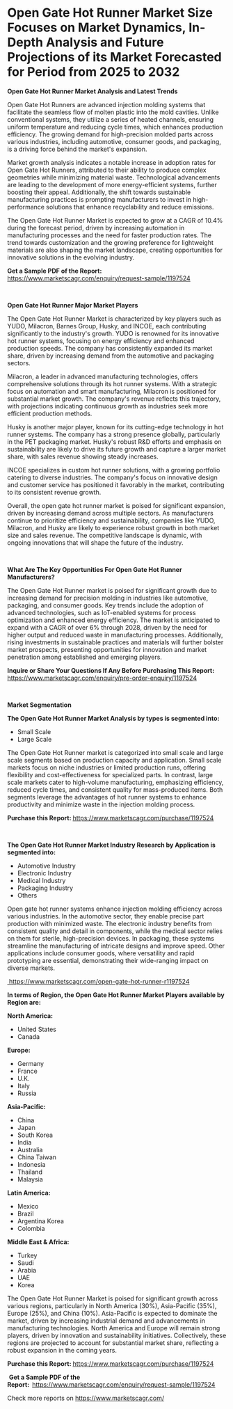 <p><h1>Open Gate Hot Runner Market Size Focuses on Market Dynamics, In-Depth Analysis and Future Projections of its Market Forecasted for Period from 2025 to 2032</h1></p><p><strong>Open Gate Hot Runner Market Analysis and Latest Trends</strong></p>
<p><p>Open Gate Hot Runners are advanced injection molding systems that facilitate the seamless flow of molten plastic into the mold cavities. Unlike conventional systems, they utilize a series of heated channels, ensuring uniform temperature and reducing cycle times, which enhances production efficiency. The growing demand for high-precision molded parts across various industries, including automotive, consumer goods, and packaging, is a driving force behind the market's expansion.</p><p>Market growth analysis indicates a notable increase in adoption rates for Open Gate Hot Runners, attributed to their ability to produce complex geometries while minimizing material waste. Technological advancements are leading to the development of more energy-efficient systems, further boosting their appeal. Additionally, the shift towards sustainable manufacturing practices is prompting manufacturers to invest in high-performance solutions that enhance recyclability and reduce emissions.</p><p>The Open Gate Hot Runner Market is expected to grow at a CAGR of 10.4% during the forecast period, driven by increasing automation in manufacturing processes and the need for faster production rates. The trend towards customization and the growing preference for lightweight materials are also shaping the market landscape, creating opportunities for innovative solutions in the evolving industry.</p></p>
<p><strong>Get a Sample PDF of the Report:&nbsp;</strong> <a href="https://www.marketscagr.com/enquiry/request-sample/1197524?utm_campaign=3222&utm_medium=2&utm_source=Github&utm_content=ia&utm_term=12042025&utm_id=open-gate-hot-runner">https://www.marketscagr.com/enquiry/request-sample/1197524</a></p>
<p>&nbsp;</p>
<p><strong>Open Gate Hot Runner Major Market Players</strong></p>
<p><p>The Open Gate Hot Runner Market is characterized by key players such as YUDO, Milacron, Barnes Group, Husky, and INCOE, each contributing significantly to the industry's growth. YUDO is renowned for its innovative hot runner systems, focusing on energy efficiency and enhanced production speeds. The company has consistently expanded its market share, driven by increasing demand from the automotive and packaging sectors.</p><p>Milacron, a leader in advanced manufacturing technologies, offers comprehensive solutions through its hot runner systems. With a strategic focus on automation and smart manufacturing, Milacron is positioned for substantial market growth. The company's revenue reflects this trajectory, with projections indicating continuous growth as industries seek more efficient production methods.</p><p>Husky is another major player, known for its cutting-edge technology in hot runner systems. The company has a strong presence globally, particularly in the PET packaging market. Husky's robust R&D efforts and emphasis on sustainability are likely to drive its future growth and capture a larger market share, with sales revenue showing steady increases.</p><p>INCOE specializes in custom hot runner solutions, with a growing portfolio catering to diverse industries. The company's focus on innovative design and customer service has positioned it favorably in the market, contributing to its consistent revenue growth.</p><p>Overall, the open gate hot runner market is poised for significant expansion, driven by increasing demand across multiple sectors. As manufacturers continue to prioritize efficiency and sustainability, companies like YUDO, Milacron, and Husky are likely to experience robust growth in both market size and sales revenue. The competitive landscape is dynamic, with ongoing innovations that will shape the future of the industry.</p></p>
<p>&nbsp;</p>
<p><strong>What Are The Key Opportunities For Open Gate Hot Runner Manufacturers?</strong></p>
<p><p>The Open Gate Hot Runner market is poised for significant growth due to increasing demand for precision molding in industries like automotive, packaging, and consumer goods. Key trends include the adoption of advanced technologies, such as IoT-enabled systems for process optimization and enhanced energy efficiency. The market is anticipated to expand with a CAGR of over 6% through 2028, driven by the need for higher output and reduced waste in manufacturing processes. Additionally, rising investments in sustainable practices and materials will further bolster market prospects, presenting opportunities for innovation and market penetration among established and emerging players.</p></p>
<p><strong>Inquire or Share Your Questions If Any Before Purchasing This Report:</strong> <a href="https://www.marketscagr.com/enquiry/pre-order-enquiry/1197524?utm_campaign=3222&utm_medium=2&utm_source=Github&utm_content=ia&utm_term=12042025&utm_id=open-gate-hot-runner">https://www.marketscagr.com/enquiry/pre-order-enquiry/1197524</a></p>
<p>&nbsp;</p>
<p><strong>Market Segmentation</strong></p>
<p><strong>The Open Gate Hot Runner Market Analysis by types is segmented into:</strong></p>
<p><ul><li>Small Scale</li><li>Large Scale</li></ul></p>
<p><p>The Open Gate Hot Runner market is categorized into small scale and large scale segments based on production capacity and application. Small scale markets focus on niche industries or limited production runs, offering flexibility and cost-effectiveness for specialized parts. In contrast, large scale markets cater to high-volume manufacturing, emphasizing efficiency, reduced cycle times, and consistent quality for mass-produced items. Both segments leverage the advantages of hot runner systems to enhance productivity and minimize waste in the injection molding process.</p></p>
<p><strong>Purchase this Report:&nbsp;</strong><a href="https://www.marketscagr.com/purchase/1197524?utm_campaign=3222&utm_medium=2&utm_source=Github&utm_content=ia&utm_term=12042025&utm_id=open-gate-hot-runner">https://www.marketscagr.com/purchase/1197524</a></p>
<p>&nbsp;</p>
<p><strong>The Open Gate Hot Runner Market Industry Research by Application is segmented into:</strong></p>
<p><ul><li>Automotive Industry</li><li>Electronic Industry</li><li>Medical Industry</li><li>Packaging Industry</li><li>Others</li></ul></p>
<p><p>Open gate hot runner systems enhance injection molding efficiency across various industries. In the automotive sector, they enable precise part production with minimized waste. The electronic industry benefits from consistent quality and detail in components, while the medical sector relies on them for sterile, high-precision devices. In packaging, these systems streamline the manufacturing of intricate designs and improve speed. Other applications include consumer goods, where versatility and rapid prototyping are essential, demonstrating their wide-ranging impact on diverse markets.</p></p>
<p><a href="https://www.marketscagr.com/open-gate-hot-runner-r1197524?utm_campaign=3222&utm_medium=2&utm_source=Github&utm_content=ia&utm_term=12042025&utm_id=open-gate-hot-runner">&nbsp;https://www.marketscagr.com/open-gate-hot-runner-r1197524</a></p>
<p><strong>In terms of Region, the Open Gate Hot Runner Market Players available by Region are:</strong></p>
<p>
    <p> <strong> North America: </strong>
        <ul>
            <li>United States</li>
            <li>Canada</li>
        </ul>
        </p> 
    <p> <strong> Europe: </strong>
        <ul>
            <li>Germany</li>
            <li>France</li>
            <li>U.K.</li>
            <li>Italy</li>
            <li>Russia</li>
        </ul>
        </p> 
    <p> <strong> Asia-Pacific: </strong>
        <ul>
            <li>China</li>
            <li>Japan</li>
            <li>South Korea</li>
            <li>India</li>
            <li>Australia</li>
            <li>China Taiwan</li>
            <li>Indonesia</li>
            <li>Thailand</li>
            <li>Malaysia</li>
        </ul>
        </p> 
    <p> <strong> Latin America: </strong>
        <ul>
            <li>Mexico</li>
            <li>Brazil</li>
            <li>Argentina Korea</li>
            <li>Colombia</li>
        </ul>
        </p> 
    <p> <strong> Middle East & Africa: </strong>
        <ul>
            <li>Turkey</li>
            <li>Saudi</li>
            <li>Arabia</li>
            <li>UAE</li>
            <li>Korea</li>
        </ul>
    </p>
    </p>
<p><p>The Open Gate Hot Runner Market is poised for significant growth across various regions, particularly in North America (30%), Asia-Pacific (35%), Europe (25%), and China (10%). Asia-Pacific is expected to dominate the market, driven by increasing industrial demand and advancements in manufacturing technologies. North America and Europe will remain strong players, driven by innovation and sustainability initiatives. Collectively, these regions are projected to account for substantial market share, reflecting a robust expansion in the coming years.</p></p>
<p><strong>Purchase this Report: </strong><a href="https://www.marketscagr.com/purchase/1197524?utm_campaign=3222&utm_medium=2&utm_source=Github&utm_content=ia&utm_term=12042025&utm_id=open-gate-hot-runner">https://www.marketscagr.com/purchase/1197524</a></p>
<p>&nbsp;<strong>Get a Sample PDF of the Report:&nbsp;&nbsp;</strong><a href="https://www.marketscagr.com/enquiry/request-sample/1197524?utm_campaign=3222&utm_medium=2&utm_source=Github&utm_content=ia&utm_term=12042025&utm_id=open-gate-hot-runner">https://www.marketscagr.com/enquiry/request-sample/1197524</a></p>
<p><strong></strong></p>
<p>Check more reports on <a href="https://www.marketscagr.com/?utm_campaign=3222&utm_medium=2&utm_source=Github&utm_content=ia&utm_term=12042025&utm_id=open-gate-hot-runner">https://www.marketscagr.com/</a></p>